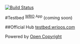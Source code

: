 [![Build Status](https://travis-ci.org/webRunes/Testbed-WRIO-App.svg?branch=master)](https://travis-ci.org/webRunes/Testbed-WRIO-App)

#Testbed <sup>[WRIO](https://wrioos.com) App</sup>
(coming soon)

##Official Hub
[testbed.wrioos.com](https://testbed.wrioos.com)

Powered by [Open Copyright](https://opencopyright.wrioos.com)
